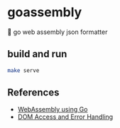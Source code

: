 # goassembly

🦾 go web assembly json formatter

## build and run

```bash
make serve
```

## References

- [WebAssembly using Go](https://golangbot.com/webassembly-using-go/)
- [DOM Access and Error Handling](https://golangbot.com/go-webassembly-dom-access/)

